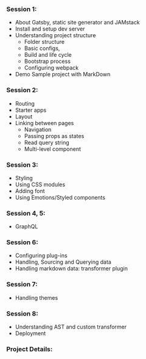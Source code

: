 
### Session 1:
- About Gatsby, static site generator and JAMstack
- Install and setup dev server
- Understanding project structure
    - Folder structure
    - Basic configs,
    - Build and life cycle
    - Bootstrap process
    - Configuring webpack
- Demo Sample project with MarkDown
### Session 2:
- Routing
- Starter apps
- Layout
- Linking between pages
    - Navigation
    - Passing props as states
    - Read query string
    - Multi-level component
### Session 3:
- Styling
- Using CSS modules
- Adding font
- Using Emotions/Styled components
### Session 4, 5:
- GraphQL
### Session 6:
- Configuring plug-ins
- Handling, Sourcing and Querying data
- Handling markdown data: transformer plugin
### Session 7:
- Handling themes
### Session 8:
- Understanding AST and custom transformer
- Deployment
 
 ### Project Details:
